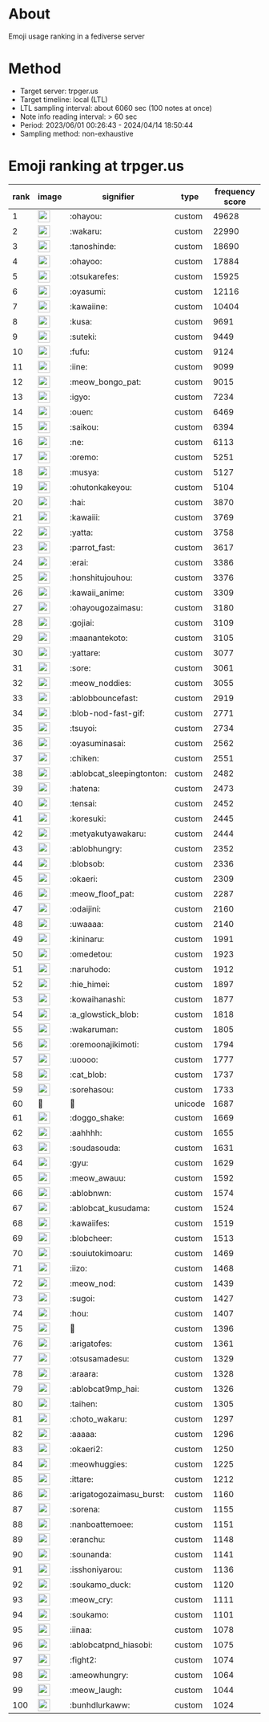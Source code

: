 # About
Emoji usage ranking in a fediverse server

# Method
- Target server: trpger.us
- Target timeline: local (LTL)
- LTL sampling interval: about 6060 sec (100 notes at once)
- Note info reading interval: > 60 sec
- Period: 2023/06/01 00:26:43 - 2024/04/14 18:50:44 
- Sampling method: non-exhaustive

# Emoji ranking at trpger.us

|rank|image|signifier|type|frequency score|
|----|----|----|----|----|
|1|<img height="24" src="https://trpger.us/emoji/ohayou.webp">|:ohayou:|custom|49628|
|2|<img height="24" src="https://trpger.us/emoji/wakaru.webp">|:wakaru:|custom|22990|
|3|<img height="24" src="https://trpger.us/emoji/tanoshinde.webp">|:tanoshinde:|custom|18690|
|4|<img height="24" src="https://trpger.us/emoji/ohayoo.webp">|:ohayoo:|custom|17884|
|5|<img height="24" src="https://trpger.us/emoji/otsukarefes.webp">|:otsukarefes:|custom|15925|
|6|<img height="24" src="https://trpger.us/emoji/oyasumi.webp">|:oyasumi:|custom|12116|
|7|<img height="24" src="https://trpger.us/emoji/kawaiine.webp">|:kawaiine:|custom|10404|
|8|<img height="24" src="https://trpger.us/emoji/kusa.webp">|:kusa:|custom|9691|
|9|<img height="24" src="https://trpger.us/emoji/suteki.webp">|:suteki:|custom|9449|
|10|<img height="24" src="https://trpger.us/emoji/fufu.webp">|:fufu:|custom|9124|
|11|<img height="24" src="https://trpger.us/emoji/iine.webp">|:iine:|custom|9099|
|12|<img height="24" src="https://trpger.us/emoji/meow_bongo_pat.webp">|:meow_bongo_pat:|custom|9015|
|13|<img height="24" src="https://trpger.us/emoji/igyo.webp">|:igyo:|custom|7234|
|14|<img height="24" src="https://trpger.us/emoji/ouen.webp">|:ouen:|custom|6469|
|15|<img height="24" src="https://trpger.us/emoji/saikou.webp">|:saikou:|custom|6394|
|16|<img height="24" src="https://trpger.us/emoji/ne.webp">|:ne:|custom|6113|
|17|<img height="24" src="https://trpger.us/emoji/oremo.webp">|:oremo:|custom|5251|
|18|<img height="24" src="https://trpger.us/emoji/musya.webp">|:musya:|custom|5127|
|19|<img height="24" src="https://trpger.us/emoji/ohutonkakeyou.webp">|:ohutonkakeyou:|custom|5104|
|20|<img height="24" src="https://trpger.us/emoji/hai.webp">|:hai:|custom|3870|
|21|<img height="24" src="https://trpger.us/emoji/kawaiii.webp">|:kawaiii:|custom|3769|
|22|<img height="24" src="https://trpger.us/emoji/yatta.webp">|:yatta:|custom|3758|
|23|<img height="24" src="https://trpger.us/emoji/parrot_fast.webp">|:parrot_fast:|custom|3617|
|24|<img height="24" src="https://trpger.us/emoji/erai.webp">|:erai:|custom|3386|
|25|<img height="24" src="https://trpger.us/emoji/honshitujouhou.webp">|:honshitujouhou:|custom|3376|
|26|<img height="24" src="https://trpger.us/emoji/kawaii_anime.webp">|:kawaii_anime:|custom|3309|
|27|<img height="24" src="https://trpger.us/emoji/ohayougozaimasu.webp">|:ohayougozaimasu:|custom|3180|
|28|<img height="24" src="https://trpger.us/emoji/gojiai.webp">|:gojiai:|custom|3109|
|29|<img height="24" src="https://trpger.us/emoji/maanantekoto.webp">|:maanantekoto:|custom|3105|
|30|<img height="24" src="https://trpger.us/emoji/yattare.webp">|:yattare:|custom|3077|
|31|<img height="24" src="https://trpger.us/emoji/sore.webp">|:sore:|custom|3061|
|32|<img height="24" src="https://trpger.us/emoji/meow_noddies.webp">|:meow_noddies:|custom|3055|
|33|<img height="24" src="https://trpger.us/emoji/ablobbouncefast.webp">|:ablobbouncefast:|custom|2919|
|34|<img height="24" src="https://trpger.us/emoji/blob-nod-fast-gif.webp">|:blob-nod-fast-gif:|custom|2771|
|35|<img height="24" src="https://trpger.us/emoji/tsuyoi.webp">|:tsuyoi:|custom|2734|
|36|<img height="24" src="https://trpger.us/emoji/oyasuminasai.webp">|:oyasuminasai:|custom|2562|
|37|<img height="24" src="https://trpger.us/emoji/chiken.webp">|:chiken:|custom|2551|
|38|<img height="24" src="https://trpger.us/emoji/ablobcat_sleepingtonton.webp">|:ablobcat_sleepingtonton:|custom|2482|
|39|<img height="24" src="https://trpger.us/emoji/hatena.webp">|:hatena:|custom|2473|
|40|<img height="24" src="https://trpger.us/emoji/tensai.webp">|:tensai:|custom|2452|
|41|<img height="24" src="https://trpger.us/emoji/koresuki.webp">|:koresuki:|custom|2445|
|42|<img height="24" src="https://trpger.us/emoji/metyakutyawakaru.webp">|:metyakutyawakaru:|custom|2444|
|43|<img height="24" src="https://trpger.us/emoji/ablobhungry.webp">|:ablobhungry:|custom|2352|
|44|<img height="24" src="https://trpger.us/emoji/blobsob.webp">|:blobsob:|custom|2336|
|45|<img height="24" src="https://trpger.us/emoji/okaeri.webp">|:okaeri:|custom|2309|
|46|<img height="24" src="https://trpger.us/emoji/meow_floof_pat.webp">|:meow_floof_pat:|custom|2287|
|47|<img height="24" src="https://trpger.us/emoji/odaijini.webp">|:odaijini:|custom|2160|
|48|<img height="24" src="https://trpger.us/emoji/uwaaaa.webp">|:uwaaaa:|custom|2140|
|49|<img height="24" src="https://trpger.us/emoji/kininaru.webp">|:kininaru:|custom|1991|
|50|<img height="24" src="https://trpger.us/emoji/omedetou.webp">|:omedetou:|custom|1923|
|51|<img height="24" src="https://trpger.us/emoji/naruhodo.webp">|:naruhodo:|custom|1912|
|52|<img height="24" src="https://trpger.us/emoji/hie_himei.webp">|:hie_himei:|custom|1897|
|53|<img height="24" src="https://trpger.us/emoji/kowaihanashi.webp">|:kowaihanashi:|custom|1877|
|54|<img height="24" src="https://trpger.us/emoji/a_glowstick_blob.webp">|:a_glowstick_blob:|custom|1818|
|55|<img height="24" src="https://trpger.us/emoji/wakaruman.webp">|:wakaruman:|custom|1805|
|56|<img height="24" src="https://trpger.us/emoji/oremoonajikimoti.webp">|:oremoonajikimoti:|custom|1794|
|57|<img height="24" src="https://trpger.us/emoji/uoooo.webp">|:uoooo:|custom|1777|
|58|<img height="24" src="https://trpger.us/emoji/cat_blob.webp">|:cat_blob:|custom|1737|
|59|<img height="24" src="https://trpger.us/emoji/sorehasou.webp">|:sorehasou:|custom|1733|
|60|🍮|🍮|unicode|1687|
|61|<img height="24" src="https://trpger.us/emoji/doggo_shake.webp">|:doggo_shake:|custom|1669|
|62|<img height="24" src="https://trpger.us/emoji/aahhhh.webp">|:aahhhh:|custom|1655|
|63|<img height="24" src="https://trpger.us/emoji/soudasouda.webp">|:soudasouda:|custom|1631|
|64|<img height="24" src="https://trpger.us/emoji/gyu.webp">|:gyu:|custom|1629|
|65|<img height="24" src="https://trpger.us/emoji/meow_awauu.webp">|:meow_awauu:|custom|1592|
|66|<img height="24" src="https://trpger.us/emoji/ablobnwn.webp">|:ablobnwn:|custom|1574|
|67|<img height="24" src="https://trpger.us/emoji/ablobcat_kusudama.webp">|:ablobcat_kusudama:|custom|1524|
|68|<img height="24" src="https://trpger.us/emoji/kawaiifes.webp">|:kawaiifes:|custom|1519|
|69|<img height="24" src="https://trpger.us/emoji/blobcheer.webp">|:blobcheer:|custom|1513|
|70|<img height="24" src="https://trpger.us/emoji/souiutokimoaru.webp">|:souiutokimoaru:|custom|1469|
|71|<img height="24" src="https://trpger.us/emoji/iizo.webp">|:iizo:|custom|1468|
|72|<img height="24" src="https://trpger.us/emoji/meow_nod.webp">|:meow_nod:|custom|1439|
|73|<img height="24" src="https://trpger.us/emoji/sugoi.webp">|:sugoi:|custom|1427|
|74|<img height="24" src="https://trpger.us/emoji/hou.webp">|:hou:|custom|1407|
|75|<img height="24" src="https://trpger.us/emoji/birthday.webp">|:birthday:|custom|1396|
|76|<img height="24" src="https://trpger.us/emoji/arigatofes.webp">|:arigatofes:|custom|1361|
|77|<img height="24" src="https://trpger.us/emoji/otsusamadesu.webp">|:otsusamadesu:|custom|1329|
|78|<img height="24" src="https://trpger.us/emoji/araara.webp">|:araara:|custom|1328|
|79|<img height="24" src="https://trpger.us/emoji/ablobcat9mp_hai.webp">|:ablobcat9mp_hai:|custom|1326|
|80|<img height="24" src="https://trpger.us/emoji/taihen.webp">|:taihen:|custom|1305|
|81|<img height="24" src="https://trpger.us/emoji/choto_wakaru.webp">|:choto_wakaru:|custom|1297|
|82|<img height="24" src="https://trpger.us/emoji/aaaaa.webp">|:aaaaa:|custom|1296|
|83|<img height="24" src="https://trpger.us/emoji/okaeri2.webp">|:okaeri2:|custom|1250|
|84|<img height="24" src="https://trpger.us/emoji/meowhuggies.webp">|:meowhuggies:|custom|1225|
|85|<img height="24" src="https://trpger.us/emoji/ittare.webp">|:ittare:|custom|1212|
|86|<img height="24" src="https://trpger.us/emoji/arigatogozaimasu_burst.webp">|:arigatogozaimasu_burst:|custom|1160|
|87|<img height="24" src="https://trpger.us/emoji/sorena.webp">|:sorena:|custom|1155|
|88|<img height="24" src="https://trpger.us/emoji/nanboattemoee.webp">|:nanboattemoee:|custom|1151|
|89|<img height="24" src="https://trpger.us/emoji/eranchu.webp">|:eranchu:|custom|1148|
|90|<img height="24" src="https://trpger.us/emoji/sounanda.webp">|:sounanda:|custom|1141|
|91|<img height="24" src="https://trpger.us/emoji/isshoniyarou.webp">|:isshoniyarou:|custom|1136|
|92|<img height="24" src="https://trpger.us/emoji/soukamo_duck.webp">|:soukamo_duck:|custom|1120|
|93|<img height="24" src="https://trpger.us/emoji/meow_cry.webp">|:meow_cry:|custom|1111|
|94|<img height="24" src="https://trpger.us/emoji/soukamo.webp">|:soukamo:|custom|1101|
|95|<img height="24" src="https://trpger.us/emoji/iinaa.webp">|:iinaa:|custom|1078|
|96|<img height="24" src="https://trpger.us/emoji/ablobcatpnd_hiasobi.webp">|:ablobcatpnd_hiasobi:|custom|1075|
|97|<img height="24" src="https://trpger.us/emoji/fight2.webp">|:fight2:|custom|1074|
|98|<img height="24" src="https://trpger.us/emoji/ameowhungry.webp">|:ameowhungry:|custom|1064|
|99|<img height="24" src="https://trpger.us/emoji/meow_laugh.webp">|:meow_laugh:|custom|1044|
|100|<img height="24" src="https://trpger.us/emoji/bunhdlurkaww.webp">|:bunhdlurkaww:|custom|1024|
